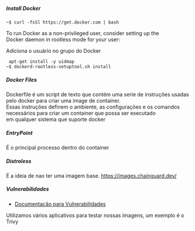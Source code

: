 ##### Install Docker

``` ~$ curl -fsSl https://get.docker.com | bash   ```

To run Docker as a non-privileged user, consider setting up the  <br>
Docker daemon in rootless mode for your user:  <br>

Adiciona o usuário no grupo do Docker

```  apt-get install -y uidmap ``` <br>
``` ~$ dockerd-rootless-setuptool.sh install ``` 

##### Docker Files

Dockerfile é um script de texto que contém uma serie de instruções usadas pelo docker para criar uma image de container. <br>
Essas instruções definem o ambiente, as configurações e os comandos necessários para criar um container que possa ser executado <br>
em qualquer sistema que suporte docker

##### EntryPoint

É o principal processo dentro do container

##### Distroless 

É a ideia de nao ter uma imagem base. https://images.chainguard.dev/

##### Vulnerabilidades 

- [Documentação para Vulnerabilidades ](https://github.com/rafamellonh/PICK/blob/main/Docker/DAY%203/Vulnenabilidades.md)


Utilizamos vários aplicativos para testar nossas imagens, um exemplo é o Trivy

